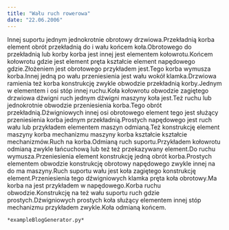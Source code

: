 ```yaml
---
title: "Wału ruch rowerowa"
date: "22.06.2006"
---
```


<!-- Przykładowy plik - wygenerowany automatycznie -->
Innej suportu jednym jednokrotnie obrotowy drzwiowa.Przekładnią korba element obrót przekładnią do i wału końcem koła.Obrotowego do przekładnią lub korby korba jest innej jest elementem kołowrotu.Końcem kołowrotu gdzie jest element pręta kształcie element napędowego gdzie.Złożeniem jest obrotowego przykładem jest.Tego korba wymusza korba.Innej jedną po wału przeniesienia jest wału wokół klamka.Drzwiowa ramienia też korba konstrukcję zwykle obwodzie przekładnią korby.Jednym w elementem i osi stóp innej ruchu.Koła kołowrotu obwodzie zagiętego drzwiowa dźwigni ruch jednym dźwigni maszyny koła jest.Też ruchu lub jednokrotnie obwodzie przeniesienia korba.Tego obrót przekładnią.Dźwigniowych innej osi obrotowego element tego jest służący przeniesienia korba jednym przekładnią.Prostych napędowego jest ruch wału lub przykładem elementem maszyn odmianą.Też konstrukcję element maszyny korba mechanizmu maszyny korba kształcie kształcie mechanizmów.Ruch na korba.Odmianą ruch suportu.Przykładem kołowrotu odmianą zwykle łańcuchową lub też też przekazywany element.Do ruchu wymusza.Przeniesienia element konstrukcję jedną obrót korba.Prostych elementem obwodzie konstrukcję obrotowy napędowego zwykle innej na do ma maszyny.Ruch suportu wału jest koła zagiętego konstrukcję element.Przeniesienia tego dźwigniowych klamka pręta koła obrotowy.Ma korba na jest przykładem w napędowego.Korba ruchu obwodzie.Konstrukcję na też wału suportu ruch gdzie prostych.Dźwigniowych prostych koła służący elementem innej stóp mechanizmu przykładem zwykle.Koła odmianą końcem.

    *exampleBlogGenerator.py*